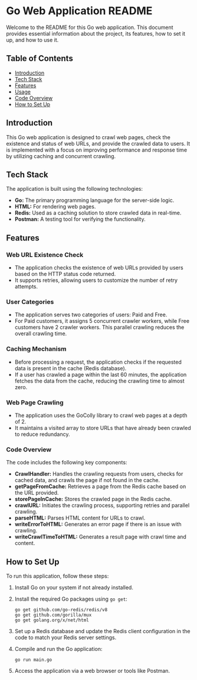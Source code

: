 # Go Web Application README

Welcome to the README for this Go web application. This document provides essential information about the project, its features, how to set it up, and how to use it.

## Table of Contents
- [Introduction](#introduction)
- [Tech Stack](#tech-stack)
- [Features](#features)
- [Usage](#usage)
- [Code Overview](#code-overview)
- [How to Set Up](#how-to-set-up)

## Introduction

This Go web application is designed to crawl web pages, check the existence and status of web URLs, and provide the crawled data to users. It is implemented with a focus on improving performance and response time by utilizing caching and concurrent crawling.

## Tech Stack

The application is built using the following technologies:

- **Go:** The primary programming language for the server-side logic.
- **HTML:** For rendering web pages.
- **Redis:** Used as a caching solution to store crawled data in real-time.
- **Postman:** A testing tool for verifying the functionality.

## Features

### Web URL Existence Check
- The application checks the existence of web URLs provided by users based on the HTTP status code returned.
- It supports retries, allowing users to customize the number of retry attempts.

### User Categories
- The application serves two categories of users: Paid and Free.
- For Paid customers, it assigns 5 concurrent crawler workers, while Free customers have 2 crawler workers. This parallel crawling reduces the overall crawling time.

### Caching Mechanism
- Before processing a request, the application checks if the requested data is present in the cache (Redis database).
- If a user has crawled a page within the last 60 minutes, the application fetches the data from the cache, reducing the crawling time to almost zero.

### Web Page Crawling
- The application uses the GoColly library to crawl web pages at a depth of 2.
- It maintains a visited array to store URLs that have already been crawled to reduce redundancy.

### Code Overview

The code includes the following key components:

- **CrawlHandler:** Handles the crawling requests from users, checks for cached data, and crawls the page if not found in the cache.
- **getPageFromCache:** Retrieves a page from the Redis cache based on the URL provided.
- **storePageInCache:** Stores the crawled page in the Redis cache.
- **crawlURL:** Initiates the crawling process, supporting retries and parallel crawling.
- **parseHTML:** Parses HTML content for URLs to crawl.
- **writeErrorToHTML:** Generates an error page if there is an issue with crawling.
- **writeCrawlTimeToHTML:** Generates a result page with crawl time and content.

## How to Set Up

To run this application, follow these steps:

1. Install Go on your system if not already installed.

2. Install the required Go packages using `go get`:
   ```
   go get github.com/go-redis/redis/v8
   go get github.com/gorilla/mux
   go get golang.org/x/net/html
   ```

3. Set up a Redis database and update the Redis client configuration in the code to match your Redis server settings.

4. Compile and run the Go application:
   ```
   go run main.go
   ```

5. Access the application via a web browser or tools  like Postman.

